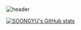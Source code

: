 ![header](https://capsule-render.vercel.app/api?type=soft&color=2478FF&fontColor=ffffff&height=200&section=header&text=SOONGYU%20GITHUB%20&fontSize=80)

<!--
**hsk980911/hsk980911** is a ✨ _special_ ✨ repository because its `README.md` (this file) appears on your GitHub profile.

Here are some ideas to get you started:

- 🔭 I’m currently working on ...
-🌱 I’m currently learning ...
- 👯 I’m looking to collaborate on ...
- 🤔 I’m looking for help with ...
- 💬 Ask me about ...
- 📫 How to reach me: ...
- 😄 Pronouns: ...
- ⚡ Fun fact: ...
-->

[![SOONGYU's GitHub stats](https://github-readme-stats.vercel.app/api?username=hsk980911)](https://github.com/hsk980911/github-readme-stats)
